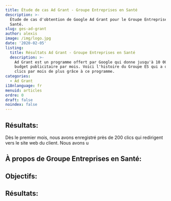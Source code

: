 ```yaml
---
title: Étude de cas Ad Grant - Groupe Entreprises en Santé
description: >-
  Étude de cas d'obtention de Google Ad Grant pour le Groupe Entreprises en
  Santé. 
slug: ges-ad-grant
author: alexis
image: /img/logo.jpg
date: '2020-02-05'
listing:
  title: Résultats Ad Grant - Groupe Entreprises en Santé
  description: >-
    Ad Grant est un programme offert par Google qui donne jusqu'à 10 000$ de
    budget publicitaire par mois. Voici l'histoire du Groupe ES qui a obtenu 300
    clics par mois de plus grâce à ce programme.
categories:
  - Ad Grant
i18nlanguage: fr
menuid: articles
ordre: 0
draft: false
noindex: false
---
```

## Résultats:

Dès le premier mois, nous avons enregistré près de 200 clics qui redirigent vers le site web du client. Nous avons u

## À propos de Groupe Entreprises en Santé:

## Objectifs:



## Résultats:
